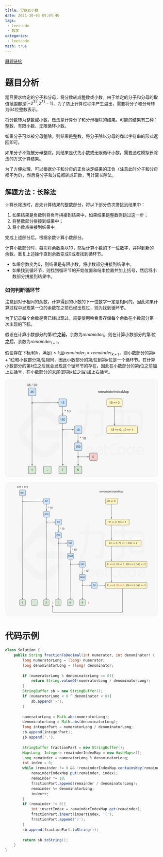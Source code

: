 ```yaml
---
title: 分数到小数
date: 2021-10-03 09:04:46
tags:
 - leetcode
 - 数学
categories:
 - leetcode
math: true
---
```


[原题链接](https://leetcode-cn.com/problems/fraction-to-recurring-decimal/)

# 题目分析

题目要求给定的分子和分母，将分数转成整数或小数。由于给定的分子和分母的取值范围都是$[-2^{31}, 2^{31} - 1]$，为了防止计算过程中产生溢出，需要将分子和分母转为$64$位整数表示。

将分数转为整数或小数，做法是计算分子和分母相除的结果。可能的结果有三种：整数、有限小数、无限循环小数。

如果分子可以被分母整除，则结果是整数，将分子除以分母的商以字符串的形式返回即可。

如果分子不能被分母整除，则结果是优先小数或无限循环小数，需要通过模拟长除法的方式计算结果。

为了方便处理，可以根据分子和分母的正负决定结果的正负（注意此时分子和分母都不为0），然后将分子和分母都转成正数，再计算长除法。

<!-- more -->

## 解题方法：长除法

计算长除法时，首先计算结果的整数部分，将以下部分依次拼接到结果中：

1. 如果结果是负数则将负号拼接到结果中，如果结果是整数则跳过这一步；
2. 将整数部分拼接到结果中；
3. 将小数点拼接到结果中。

完成上述部分后，根据余数计算小数部分。

计算小数部分时，每次将余数乘以$10$，然后计算小数的下一位数字，并得到新的余数。重复上述操作直到余数变成$0$或者找到循环节。

* 如果余数变为0，则结果是有限小数，将小数部分拼接到结果中。
* 如果找到循环节，则找到循环节的开始位置和结束位置并加上括号，然后将小数部分拼接到结果中。

### 如何判断循环节

注意到对于相同的余数，计算得到的小数的下一位数字一定是相同的。因此如果计算过程中发现某一位的余数在之前已经出现过，则为找到循环节。

为了记录每个余数是否已经出现过，需要使用哈希表存储每个余数在小数部分第一次出现的下标。

假设在计算小数部分的第$i$位**之前**，余数为$remainder_i$，则在计算小数部分的第$i$位**之后**，余数为$remainder_{i+1}$。

假设存在下标$j$和$k$，满足$j \leq k$且$remainder_j = remainder_{k + 1}$，则小数部分的第$k+1$位和小数部分第$j$位相同，因此小数部分的第$j$位到第$k$位是一个循环节。在计算小数部分的第$k$位之后就会发现这个循环节的存在，因此在小数部分的第$j$位之前加上左括号，在小数部分的末尾(即第$k$位之后)加上右括号。

![fig1](https://raw.githubusercontent.com/juhick/picJuhick/master/1-20211003095557714.png)

![fig2](https://raw.githubusercontent.com/juhick/picJuhick/master/2.png)

# 代码示例

```java
class Solution {
    public String fractionToDecimal(int numerator, int denominator) {
        long numeratorLong = (long) numerator;
        long denominatorLong = (long) denominator;

        if (numeratorLong % denominatorLong == 0){
            return String.valueOf(numeratorLong / denominatorLong);
        }
        StringBuffer sb = new StringBuffer();
        if (numeratorLong < 0 ^ denominator < 0){
            sb.append('-');
        }

        numeratorLong = Math.abs(numeratorLong);
        denominatorLong = Math.abs(denominatorLong);
        long integerPart = numeratorLong / denominatorLong;
        sb.append(integerPart);
        sb.append('.');

        StringBuffer fractionPart = new StringBuffer();
        Map<Long, Integer> remainderIndexMap = new HashMap<>();
        Long remainder = numeratorLong % denominatorLong;
        int index = 0;
        while (remainder != 0 && !remainderIndexMap.containsKey(remainder)){
            remainderIndexMap.put(remainder, index);
            remainder *= 10;
            fractionPart.append(remainder / denominatorLong);
            remainder %= denominatorLong;
            index++;
        }
        if (remainder != 0){
            int insertIndex = remainderIndexMap.get(remainder);
            fractionPart.insert(insertIndex, '(');
            fractionPart.append(')');
        }
        sb.append(fractionPart.toString());

        return sb.toString();
    }
}
```

